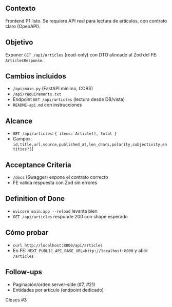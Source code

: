 ## Contexto
Frontend P1 listo. Se requiere API real para lectura de artículos, con contrato claro (OpenAPI).

## Objetivo
Exponer `GET /api/articles` (read-only) con DTO alineado al Zod del FE: `ArticlesResponse`.

## Cambios incluidos
- `/api/main.py` (FastAPI mínimo, CORS)
- `/api/requirements.txt`
- Endpoint `GET /api/articles` (lectura desde DB/vista)
- `README-api.md` con instrucciones

## Alcance
- `GET /api/articles`: `{ items: Article[], total }`
- Campos: `id,title,url,source,published_at,len_chars,polarity,subjectivity,entities?[]`

## Acceptance Criteria
- `/docs` (Swagger) expone el contrato correcto
- FE valida respuesta con Zod sin errores

## Definition of Done
- `uvicorn main:app --reload` levanta bien
- `GET /api/articles` responde 200 con shape esperado

## Cómo probar
- `curl http://localhost:8000/api/articles`
- En FE: `NEXT_PUBLIC_API_BASE_URL=http://localhost:8000` y abrir `/articles`

## Follow-ups
- Paginación/orden server-side (#7, #21)
- Entidades por artículo (endpoint dedicado)

Closes #3
